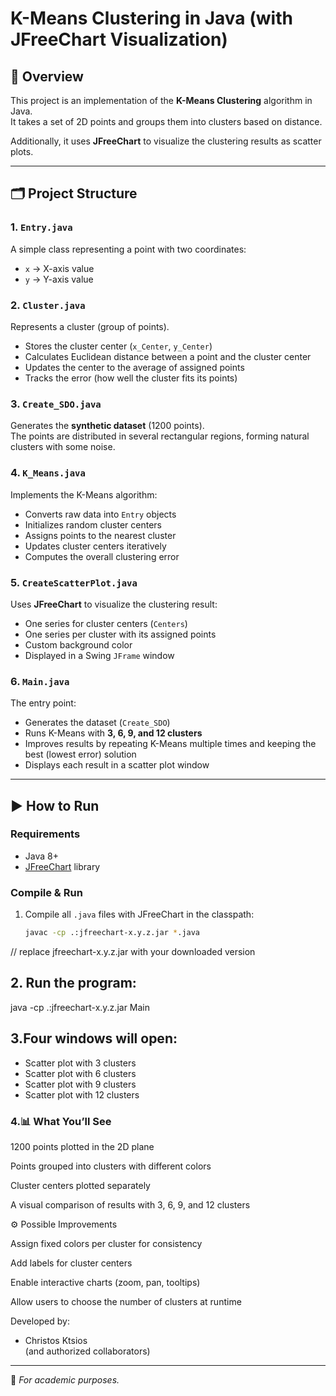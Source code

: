 
# K-Means Clustering in Java (with JFreeChart Visualization)

## 📌 Overview
This project is an implementation of the **K-Means Clustering** algorithm in Java.  
It takes a set of 2D points and groups them into clusters based on distance.

Additionally, it uses **JFreeChart** to visualize the clustering results as scatter plots.

---

## 🗂 Project Structure

### 1. `Entry.java`
A simple class representing a point with two coordinates:
- `x` → X-axis value  
- `y` → Y-axis value  

### 2. `Cluster.java`
Represents a cluster (group of points).
- Stores the cluster center (`x_Center`, `y_Center`)  
- Calculates Euclidean distance between a point and the cluster center  
- Updates the center to the average of assigned points  
- Tracks the error (how well the cluster fits its points)  

### 3. `Create_SDO.java`
Generates the **synthetic dataset** (1200 points).  
The points are distributed in several rectangular regions, forming natural clusters with some noise.

### 4. `K_Means.java`
Implements the K-Means algorithm:
- Converts raw data into `Entry` objects  
- Initializes random cluster centers  
- Assigns points to the nearest cluster  
- Updates cluster centers iteratively  
- Computes the overall clustering error  

### 5. `CreateScatterPlot.java`
Uses **JFreeChart** to visualize the clustering result:
- One series for cluster centers (`Centers`)  
- One series per cluster with its assigned points  
- Custom background color  
- Displayed in a Swing `JFrame` window  

### 6. `Main.java`
The entry point:
- Generates the dataset (`Create_SDO`)  
- Runs K-Means with **3, 6, 9, and 12 clusters**  
- Improves results by repeating K-Means multiple times and keeping the best (lowest error) solution  
- Displays each result in a scatter plot window  

---

## ▶️ How to Run

### Requirements
- Java 8+  
- [JFreeChart](https://www.jfree.org/jfreechart/) library  

### Compile & Run
1. Compile all `.java` files with JFreeChart in the classpath:
   ```bash
   javac -cp .:jfreechart-x.y.z.jar *.java
// replace jfreechart-x.y.z.jar with your downloaded version
## 2. Run the program:
java -cp .:jfreechart-x.y.z.jar Main
## 3.Four windows will open:
- Scatter plot with 3 clusters
- Scatter plot with 6 clusters
- Scatter plot with 9 clusters
- Scatter plot with 12 clusters
### 4.📊 What You’ll See

1200 points plotted in the 2D plane

Points grouped into clusters with different colors

Cluster centers plotted separately

A visual comparison of results with 3, 6, 9, and 12 clusters

⚙️ Possible Improvements

Assign fixed colors per cluster for consistency

Add labels for cluster centers

Enable interactive charts (zoom, pan, tooltips)

Allow users to choose the number of clusters at runtime


Developed by:
- Christos Ktsios  
(and authorized collaborators)

---

📌 *For academic purposes.*
